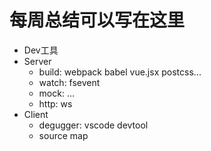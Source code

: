 # 每周总结可以写在这里

- Dev工具
- Server
  - build: webpack babel vue.jsx postcss...
  - watch: fsevent
  - mock: ...
  - http: ws
- Client
  - degugger: vscode devtool
  - source map
